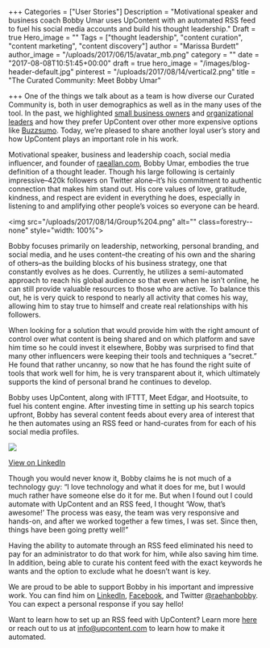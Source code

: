 +++
Categories = ["User Stories"]
Description = "Motivational speaker and business coach Bobby Umar uses UpContent with an automated RSS feed to fuel his social media accounts and build his thought leadership."
Draft = true
Hero_image = ""
Tags = ["thought leadership", "content curation", "content marketing", "content discovery"]
author = "Marissa Burdett"
author_image = "/uploads/2017/06/15/avatar_mb.png"
category = ""
date = "2017-08-08T10:51:45+00:00"
draft = true
hero_image = "/images/blog-header-default.jpg"
pinterest = "/uploads/2017/08/14/vertical2.png"
title = "The Curated Community: Meet Bobby Umar"

+++
One of the things we talk about as a team is how diverse our Curated Community is, both in user demographics as well as in the many uses of the tool. In the past, we highlighted [small business owners](https://upcontent.com/post/buzzsumo-alternative/) and [organizational leaders](https://upcontent.com/post/curated-community-jim-mckenzie/) and how they prefer UpContent over other more expensive options like [Buzzsumo](https://upcontent.com/post/buzzsumo-alternative/). Today, we’re pleased to share another loyal user’s story and how UpContent plays an important role in his work.

Motivational speaker, business and leadership coach, social media influencer, and founder of [raeallan.com](http://www.raeallan.com/?utm_source=upcontent-blog&utm_medium=upcontent-blog-readers&utm_campaign=bobby-umar-blog), Bobby Umar, embodies the true definition of a thought leader. Though his large following is certainly impressive–420k followers on Twitter alone–it’s his commitment to authentic connection that makes him stand out. His core values of love, gratitude, kindness, and respect are evident in everything he does, especially in listening to and amplifying other people’s voices so everyone can be heard.

<img src="/uploads/2017/08/14/Group%204.png" alt="" class=forestry--none" style="width: 100%">

Bobby focuses primarily on leadership, networking, personal branding, and social media, and he uses content–the creating of his own and the sharing of others–as the building blocks of his business strategy, one that constantly evolves as he does. Currently, he utilizes a semi-automated approach to reach his global audience so that even when he isn’t online, he can still provide valuable resources to those who are active. To balance this out, he is very quick to respond to nearly all activity that comes his way, allowing him to stay true to himself and create real relationships with his followers.

When looking for a solution that would provide him with the right amount of control over what content is being shared and on which platform and save him time so he could invest it elsewhere, Bobby was surprised to find that many other influencers were keeping their tools and techniques a “secret.” He found that rather uncanny, so now that he has found the right suite of tools that work well for him, he is very transparent about it, which ultimately supports the kind of personal brand he continues to develop.

Bobby uses UpContent, along with IFTTT, Meet Edgar, and Hootsuite, to fuel his content engine. After investing time in setting up his search topics upfront, Bobby has several content feeds about every area of interest that he then automates using an RSS feed or hand-curates from for each of his social media profiles.

<img src="/uploads/2017/08/14/Screen%20Shot%202017-08-14%20at%209.38.02%20AM.png" class=" forestry--none forestry--none forestry--none forestry--none forestry--none" style="float: none;">

[View on LinkedIn](https://www.linkedin.com/feed/update/urn:li:activity:6281513783416410112/)

Though you would never know it, Bobby claims he is not much of a technology guy: “I love technology and what it does for me, but I would much rather have someone else do it for me. But when I found out I could automate with UpContent and an RSS feed, I thought ‘Wow, that’s awesome!’ The process was easy, the team was very responsive and hands-on, and after we worked together a few times, I was set. Since then, things have been going pretty well!”

Having the ability to automate through an RSS feed eliminated his need to pay for an administrator to do that work for him, while also saving him time. In addition, being able to curate his content feed with the exact keywords he wants and the option to exclude what he doesn’t want is key.

We are proud to be able to support Bobby in his important and impressive work. You can find him on [LinkedIn](https://www.linkedin.com/in/bobbyumar/), [Facebook](https://www.facebook.com/raehanbobby/), and Twitter [@raehanbobby](https://twitter.com/raehanbobby). You can expect a personal response if you say hello!

Want to learn how to set up an RSS feed with UpContent? Learn more [here](http://learn.upcontent.com/article/LL1v4fDFJL-add-topic-to-rss) or reach out to us at info@upcontent.com to learn how to make it automated.
